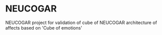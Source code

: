 # NEUCOGAR
NEUCOGAR project for validation of cube of NEUCOGAR architecture of affects based on 'Cube of emotions' 
